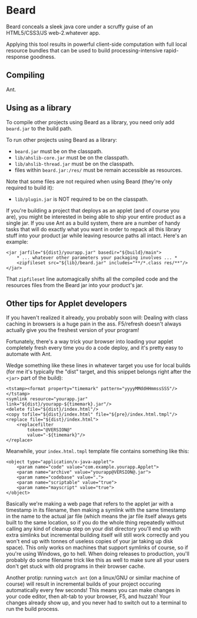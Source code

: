 Beard
=====

Beard conceals a sleek java core under a scruffy guise of an HTML5/CSS3/JS web-2.whatever app.

Applying this tool results in powerful client-side computation with full local resource bundles that can be used to build processing-intensive rapid-response goodness.



Compiling
---------

Ant.



Using as a library
------------------

To compile other projects using Beard as a library, you need only add `beard.jar` to the build path.

To run other projects using Beard as a library:
* `beard.jar` must be on the classpath.
* `lib/ahslib-core.jar` must be on the classpath.
* `lib/ahslib-thread.jar` must be on the classpath.
* files within `beard.jar:/res/` must be remain accessible as resources.

Note that some files are not required when using Beard (they're only required to build it):
* `lib/plugin.jar` is NOT required to be on the classpath.

If you're building a project that deploys as an applet (and of course you are), you might be interested in being able to ship your entire product as a single jar.
If you use Ant as a build system, there are a number of handy tasks that will do exactly what you want in order to repack all this library stuff into your product jar while leaving resource paths all intact.
Here's an example:

	<jar jarfile="${dist}/yourapp.jar" basedir="${build}/main">
		* ... whatever other parameters your packaging involves ... *
		<zipfileset src="${lib}/beard.jar" includes="**/*.class res/**"/>
	</jar>

That `zipfileset` line automagically shifts all the compiled code and the resources files from the Beard jar into your product's jar.



Other tips for Applet developers
--------------------------------

If you haven't realized it already, you probably soon will: Dealing with class caching in browsers is a huge pain in the ass.  F5/refresh doesn't always actually give you the freshest version of your program!

Fortunately, there's a way trick your browser into loading your applet completely fresh every time you do a code deploy, and it's pretty easy to automate with Ant.

Wedge something like these lines in whatever target you use for local builds (for me it's typically the "dist" target, and this snippet belongs right after the `<jar>` part of the build):

	<tstamp><format property="timemark" pattern="yyyyMMddHHmmssSSS"/></tstamp>
	<symlink resource="yourapp.jar" link="${dist}/yourapp-${timemark}.jar"/>
	<delete file="${dist}/index.html"/>
	<copy tofile="${dist}/index.html" file="${pre}/index.html.tmpl"/>
	<replace file="${dist}/index.html">
		<replacefilter
			token="@VERSION@"
			value="-${timemark}"/>
	</replace>

Meanwhile, your `index.html.tmpl` template file contains something like this:

	<object type="application/x-java-applet">
		<param name="code" value="com.example.yourapp.Applet">
		<param name="archive" value="yourapp@VERSION@.jar">
		<param name="codebase" value=".">
		<param name="scriptable" value="true">
		<param name="mayscript" value="true">
	</object>

Basically we're making a web page that refers to the applet jar with a timestamp in its filename,
then making a symlink with the same timestamp in the name to the actual jar file
(which means the jar file itself always gets built to the same location,
so if you do the whole thing repeatedly without calling any kind of cleanup step on your dist directory you'll end up with extra simlinks but
incremental building itself will still work correctly and you won't end up with tonnes of useless copies of your jar taking up disk space).
This only works on machines that support symlinks of course, so if you're using Windows, go to hell.
When doing releases to production, you'll probably do some filename trick like this as well to make sure all your users don't get stuck with old programs in their browser cache.


Another protip: running `watch ant` (on a linux/GNU or similar machine of course) will result in incremental builds of your project occuring automatically every few seconds!
This means you can make changes in your code editor, then alt-tab to your browser, F5, and huzzah!  Your changes already show up, and you never had to switch out to a terminal to run the build process.



